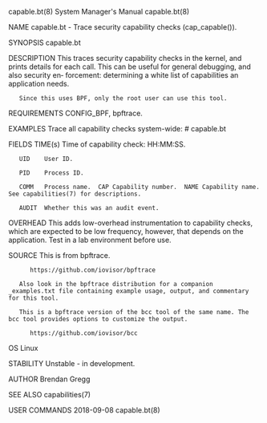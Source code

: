 capable.bt(8)							    System Manager's Manual							 capable.bt(8)

NAME
       capable.bt - Trace security capability checks (cap_capable()).

SYNOPSIS
       capable.bt

DESCRIPTION
       This traces security capability checks in the kernel, and prints details for each call. This can be useful for general debugging, and also security en‐
       forcement: determining a white list of capabilities an application needs.

       Since this uses BPF, only the root user can use this tool.

REQUIREMENTS
       CONFIG_BPF, bpftrace.

EXAMPLES
       Trace all capability checks system-wide:
	      # capable.bt

FIELDS
       TIME(s)
	      Time of capability check: HH:MM:SS.

       UID    User ID.

       PID    Process ID.

       COMM   Process name.  CAP Capability number.  NAME Capability name. See capabilities(7) for descriptions.

       AUDIT  Whether this was an audit event.

OVERHEAD
       This  adds low-overhead instrumentation to capability checks, which are expected to be low frequency, however, that depends on the application. Test in
       a lab environment before use.

SOURCE
       This is from bpftrace.

	      https://github.com/iovisor/bpftrace

       Also look in the bpftrace distribution for a companion _examples.txt file containing example usage, output, and commentary for this tool.

       This is a bpftrace version of the bcc tool of the same name. The bcc tool provides options to customize the output.

	      https://github.com/iovisor/bcc

OS
       Linux

STABILITY
       Unstable - in development.

AUTHOR
       Brendan Gregg

SEE ALSO
       capabilities(7)

USER COMMANDS								  2018-09-08								 capable.bt(8)
